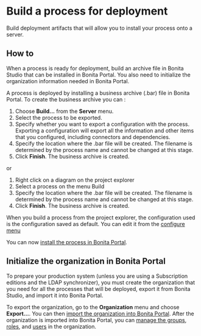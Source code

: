 # Build a process for deployment
Build deployment artifacts that will allow you to install your process onto a server. 

## How to

When a process is ready for deployment, build an archive file in Bonita Studio that can be installed in Bonita Portal.
You also need to initialize the organization information needed in Bonita Portal.

A process is deployed by installing a business archive (.bar) file in Bonita Portal.
To create the business archive you can :

1. Choose **Build...** from the **Server** menu.
2. Select the process to be exported.
3. Specify whether you want to export a configuration with the process. 
Exporting a configuration will export all the information and other items that you configured, including connectors and dependencies.
4. Specify the location where the .bar file will be created. The filename is determined by the process name and cannot be changed at this stage.
5. Click **Finish**. The business archive is created.

or

1. Right click on a diagram on the project explorer
2. Select a process on the menu Build
3. Specify the location where the .bar file will be created. The filename is determined by the process name and cannot be changed at this stage.
4. Click **Finish**. The business archive is created.

When you build a process from the project explorer, the configuration used is the configuration saved as default. You can edit it from the [configure menu](configuring-a-process.md)


You can now [install the process in Bonita Portal](processes.md).

## Initialize the organization in Bonita Portal

To prepare your production system (unless you are using a Subscription editions and the LDAP synchronizer), 
you must create the organization that you need for all the processes that will be deployed, export it from Bonita Studio,
and import it into Bonita Portal. 

To export the organization, go to the **Organization** menu and choose **Export...**. You
can then [import the organization into Bonita Portal](import-export-an-organization.md). After the organization is imported into Bonita Portal, 
you can [manage the groups](group.md), [roles](role.md), and [users](manage-a-user.md) in the organization.
